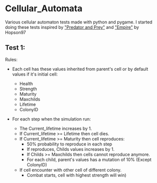 # Cellular_Automata
Various cellular automaton tests made with python and pygame.
I started doing these tests inspired by ["Predator and Prey"](https://github.com/Hopson97/CellularAutomaton) and ["Empire"](https://github.com/Hopson97/Empire) by Hopson97

## Test 1:
Rules:
- Each cell has these values inherited from parent's cell or by default values if it's initial cell:
  - Health
  - Strength
  - Maturity
  - Maxchilds
  - Lifetime
  - ColonyID

- For each step when the simulation run:
  - The Current_lifetime increases by 1.
  - If Current_lifetime >= Lifetime then cell dies.
  - If Current_lifetime >= Maturity then cell reproduces:
    - 50% probability to reproduce in each step
    - If reproduces, Childs values increases by 1.
    - If Childs >= Maxchilds then cells cannot reproduce anymore.
    - For each child, parent's values has a mutation of 10% (Except ColonyID)
  - If cell encounter with other cell of different colony.
    - Combat starts, cell with highest strength will win)
